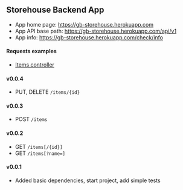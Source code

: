 Storehouse Backend App
---

- App home page: https://gb-storehouse.herokuapp.com
- App API base path: https://gb-storehouse.herokuapp.com/api/v1
- App info: https://gb-storehouse.herokuapp.com/check/info

#### Requests examples
   - [Items controller](src/test/idea-http-client/items.http)

#### v0.0.4
- PUT, DELETE `/items/{id}`

#### v0.0.3
- POST `/items`

#### v0.0.2
- GET `/items[/{id}]`
- GET `/items[?name=]`

#### v0.0.1
- Added basic dependencies, start project, add simple tests
